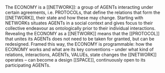 The ECONOMY is a [[NETWORK]]: a group of AGENTs interacting under certain agreements, i.e. PROTOCOLs, that define the relations that form the [[NETWORK]], their state and how these may change. Starting with NETWORKs situates AGENTs in a social context and gives focus to their collective endeavour as ontologically prior to their individual interactions. Revealing the ECONOMY as a [[NETWORK]] means that the [[PROTOCOL]] that unites its AGENTs does not need to be taken for granted, but can be redesigned. Framed this way, the ECONOMY is programmable: how the ECONOMY works and what are its key conventions – under what kind of relations, interactions, AGENTs, VALUEs, state changes the [[NETWORK]] operates – can become a design [[SPACE]], continuously open to its participating AGENTs.